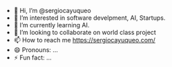 - 👋 Hi, I’m @sergiocayuqueo
- 👀 I’m interested in software develpment, AI, Startups.
- 🌱 I’m currently learning AI.
- 💞️ I’m looking to collaborate on world class project
- 📫 How to reach me https://sergiocayuqueo.com/ 
- 😄 Pronouns: ...
- ⚡ Fun fact: ...

<!---
sergiocayuqueo/SergioCayuqueo is a ✨ special ✨ repository because its `README.md` (this file) appears on your GitHub profile.
You can click the Preview link to take a look at your changes.
--->
